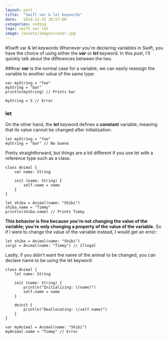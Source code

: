 ```yaml
---
layout: post
title:  "Swift var & let keywords"
date:   2014-12-31 20:57:00
categories: coding
tags: swift var let
image: /assets/images/cover.jpg
---
```

#Swift var & let keywords
Whenever you're declaring variables in Swift, you have the choice of using either the ***var***
or ***let*** keyword. In this post, I'll quickly talk about the differences between the two.

###var
***var*** is the normal case for a variable, we can easily reassign the variable to another value of the same type:

	var myString = "foo"
	myString = "bar"
	println(myString) // Prints bar

	myString = 5 // Error

### let
On the other hand, the ***let*** keyword defines a **constant** variable, meaning that its value cannot be changed after initialization:

	let myString = "foo"
	myString = "bar" // No bueno

Pretty straightforward, but things are a bit different if you use let with a reference type such as a class:

	class Animal {
		var name: String

		init (name: String) {
			self.name = name
		}
	}

	let shiba = Animal(name: "Shibi")
	shiba.name = "Timmy"
	println(shiba.name) // Prints Timmy

**This behavior is fine because you're not changing the value of the variable; you're only changing a property of the value of the variable.** So if I were to change the value of the variable instead, I would get an error:

	let shiba = Animal(name: "Shibi")
	corgi = Animal(name: "Timmy") // Illegal

Lastly, if you didn't want the name of the animal to be changed, you can declare name to be using the let keyword:

	class Animal {
		let name: String

		init (name: String) {
			println("Initializing: \(name)")
			self.name = name
		}

		deinit {
			println("Deallocating: \(self.name)")
		}
	}

	var myAnimal = Animal(name: "Shibi")
	myAnimal.name = "Timmy" // Error
